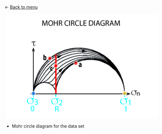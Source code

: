 ← [Back to menu](../main.md)

<p align="center">
    <img src="images/mohr_circle_diagram.jpg" width="500">
</p>

- Mohr circle diagram for the data set